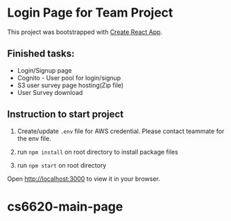 # Login Page for Team Project

This project was bootstrapped with [Create React App](https://github.com/facebook/create-react-app).

## Finished tasks:

- Login/Signup page
- Cognito - User pool for login/signup
- S3 user survey page hosting(Zip file)
- User Survey download

## Instruction to start project

1. Create/update `.env` file for AWS credential. Please contact teammate for the env file.

2. run `npm install` on root directory to install package files

2. run `npm start` on root directory

Open [http://localhost:3000](http://localhost:3000) to view it in your browser.

# cs6620-main-page
